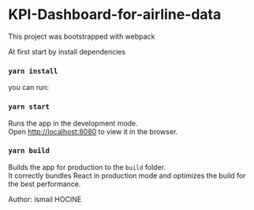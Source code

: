 # KPI-Dashboard-for-airline-data
This project was bootstrapped with webpack
 
At first start by install dependencies

### `yarn install`

you can run:

### `yarn start`

Runs the app in the development mode.<br />
Open [http://localhost:8080](http://localhost:8080) to view it in the browser.
 
 
### `yarn build`

Builds the app for production to the `build` folder.<br />
It correctly bundles React in production mode and optimizes the build for the best performance.


Author: ismail HOCINE

